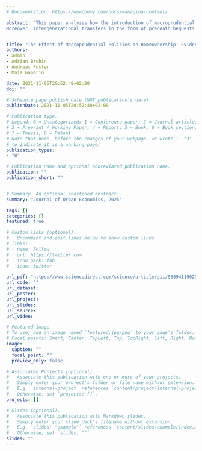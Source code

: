 ```yaml
---
# Documentation: https://wowchemy.com/docs/managing-content/

abstract: "This paper analyzes how the introduction of macroprudential policies in the Swiss residential mortgage market affected the propensity of households to become homeowners. We exploit a unique administrative data set of individual tax records containing detailed financial and socio-demographic information. We show that the mean share of renter households transitioning into homeownership decreased from 3.4% per year in the five years prior to the introduction  of macroprudential policies to 3.0% per year in the five years afterward. This decrease is more pronounced for young and middle-aged households with relatively low income and wealth, suggesting that it is at least partly due to  a tightening in borrowing constraints. 
Moreover, intergenerational transfers in the form of predeath bequests have become more important for homebuying both at the extensive and intensive margin. <br> <br> Presented at:  <br> - Gerzensee Alumni Conference, Switzerland (2021) <br> - Research Days, University of Lausanne, Switzerland (2020) <br> - Swiss National Bank, Switzerland (2020)"


title: "The Effect of Macroprudential Policies on Homeownership: Evidence from Switzerland"
authors: 
- admin
- Adrian Bruhin
- Andreas Fuster
- Maja Ganarin

date: 2021-11-05T20:52:48+02:00
doi: ""

# Schedule page publish date (NOT publication's date).
publishDate: 2021-11-05T20:52:48+02:00

# Publication type.
# Legend: 0 = Uncategorized; 1 = Conference paper; 2 = Journal article;
# 3 = Preprint / Working Paper; 4 = Report; 5 = Book; 6 = Book section;
# 7 = Thesis; 8 = Patent
# Note that here, before the changes of your webpage, we wrote : -"3"
# to indicate it is a working paper 
publication_types:
- "0"

# Publication name and optional abbreviated publication name.
publication: ""
publication_short: ""


# Summary. An optional shortened abstract.
summary: "Journal of Urban Economics, 2025"

tags: []
categories: []
featured: true

# Custom links (optional).
#   Uncomment and edit lines below to show custom links.
# links:
# - name: Follow
#   url: https://twitter.com
#   icon_pack: fab
#   icon: twitter

url_pdf: "https://www.sciencedirect.com/science/article/pii/S0094119025000142"
url_code: ""
url_dataset:
url_poster:
url_project:
url_slides:
url_source: 
url_video:

# Featured image
# To use, add an image named `featured.jpg/png` to your page's folder. 
# Focal points: Smart, Center, TopLeft, Top, TopRight, Left, Right, BottomLeft, Bottom, BottomRight.
image:
  caption: ""
  focal_point: ""
  preview_only: false

# Associated Projects (optional).
#   Associate this publication with one or more of your projects.
#   Simply enter your project's folder or file name without extension.
#   E.g. `internal-project` references `content/project/internal-project/index.md`.
#   Otherwise, set `projects: []`.
projects: []

# Slides (optional).
#   Associate this publication with Markdown slides.
#   Simply enter your slide deck's filename without extension.
#   E.g. `slides: "example"` references `content/slides/example/index.md`.
#   Otherwise, set `slides: ""`.
slides: ""
---
```

